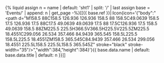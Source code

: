{% liquid
assign n = name | default: 'sht1' | split: '/' | last
assign base = 'Events/' | append: n | get_page
-%}[[{{ base.ref }}|:Icon{icon='{"body":"<path d=\"M158.5 88C158.5 126.936 126.936 158.5 88 158.5C49.0639 158.5 17.5 126.936 17.5 88C17.5 49.0639 49.0639 17.5 88 17.5C126.936 17.5 158.5 49.0639 158.5 88ZM225.5 225.5H366.5V366.5H225.5V225.5ZM225.5 18.4551C299.056 26.534 357.466 84.9439 365.545 158.5L225.5 158.5L225.5 18.4551ZM158.5 365.545C84.9439 357.466 26.534 299.056 18.4551 225.5L158.5 225.5L158.5 365.545Z\" stroke=\"black\" stroke-width=\"35\"/>","width":384,"height":384}'}{{ base.data.name | default: base.data.title | default: n }}]]